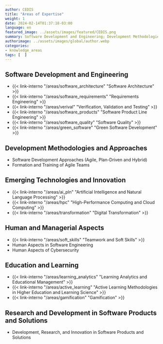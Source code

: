 ```yaml
---
author: CEDIS
title: "Areas of Expertise"
weight: 1
date: 2024-02-14T01:37:18-03:00
language: en
featured_image: ../assets/images/featured/CEDIS.png
summary: Software Development and Engineering; Development Methodologies and Approaches; Emerging Technologies and Innovation; Human and Managerial Aspects; Education and Learning; Research and Development in Software Products and Solutions. Learn more.
authorimage: ../assets/images/global/author.webp
categories:
- knowledge_areas
tags: [  ]
---
```

## Software Development and Engineering
- {{< link-interno "/areas/software_architecture" "Software Architecture" >}}
- {{< link-interno "/areas/software_requirements" "Requirements Engineering" >}}
- {{< link-interno "/areas/verival" "Verification, Validation and Testing" >}}
- {{< link-interno "/areas/software_products" "Software Product Line Engineering" >}}
- {{< link-interno "/areas/software_quality" "Software Quality" >}}
- {{< link-interno "/areas/green_software" "Green Software Development" >}}

## Development Methodologies and Approaches
- Software Development Approaches (Agile, Plan-Driven and Hybrid)
- Formation and Training of Agile Teams

## Emerging Technologies and Innovation
- {{< link-interno "/areas/ai_pln" "Artificial Intelligence and Natural Language Processing" >}}
- {{< link-interno "/areas/hpc" "High-Performance Computing and Cloud Computing" >}}
- {{< link-interno "/areas/transformation" "Digital Transformation" >}}

## Human and Managerial Aspects
- {{< link-interno "/areas/soft_skills" "Teamwork and Soft Skills" >}}
- Human Aspects in Software Engineering
- Human Aspects of Cybersecurity

## Education and Learning
- {{< link-interno "/areas/learning_analytics" "Learning Analytics and Educational Management" >}}
- {{< link-interno "/areas/active_learning" "Active Learning Methodologies in Higher Education and Learning Science" >}}
- {{< link-interno "/areas/gamification" "Gamification" >}}

## Research and Development in Software Products and Solutions
- Development, Research, and Innovation in Software Products and Solutions
